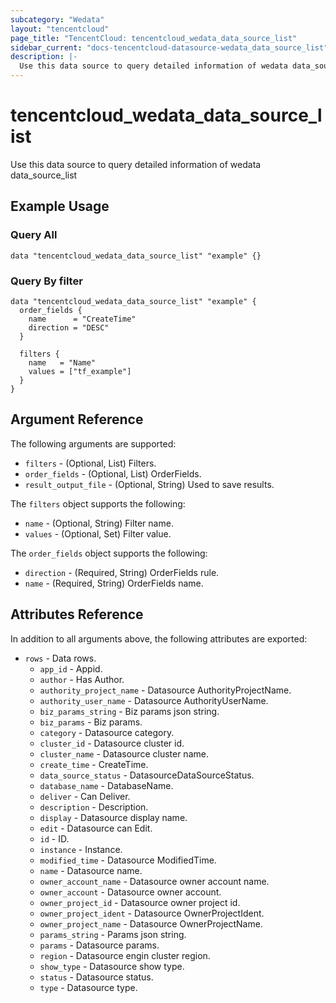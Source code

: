 ```yaml
---
subcategory: "Wedata"
layout: "tencentcloud"
page_title: "TencentCloud: tencentcloud_wedata_data_source_list"
sidebar_current: "docs-tencentcloud-datasource-wedata_data_source_list"
description: |-
  Use this data source to query detailed information of wedata data_source_list
---
```


# tencentcloud_wedata_data_source_list

Use this data source to query detailed information of wedata data_source_list

## Example Usage

### Query All

```hcl
data "tencentcloud_wedata_data_source_list" "example" {}
```

### Query By filter

```hcl
data "tencentcloud_wedata_data_source_list" "example" {
  order_fields {
    name      = "CreateTime"
    direction = "DESC"
  }

  filters {
    name   = "Name"
    values = ["tf_example"]
  }
}
```

## Argument Reference

The following arguments are supported:

* `filters` - (Optional, List) Filters.
* `order_fields` - (Optional, List) OrderFields.
* `result_output_file` - (Optional, String) Used to save results.

The `filters` object supports the following:

* `name` - (Optional, String) Filter name.
* `values` - (Optional, Set) Filter value.

The `order_fields` object supports the following:

* `direction` - (Required, String) OrderFields rule.
* `name` - (Required, String) OrderFields name.

## Attributes Reference

In addition to all arguments above, the following attributes are exported:

* `rows` - Data rows.
  * `app_id` - Appid.
  * `author` - Has Author.
  * `authority_project_name` - Datasource AuthorityProjectName.
  * `authority_user_name` - Datasource AuthorityUserName.
  * `biz_params_string` - Biz params json string.
  * `biz_params` - Biz params.
  * `category` - Datasource category.
  * `cluster_id` - Datasource cluster id.
  * `cluster_name` - Datasource cluster name.
  * `create_time` - CreateTime.
  * `data_source_status` - DatasourceDataSourceStatus.
  * `database_name` - DatabaseName.
  * `deliver` - Can Deliver.
  * `description` - Description.
  * `display` - Datasource display name.
  * `edit` - Datasource can Edit.
  * `id` - ID.
  * `instance` - Instance.
  * `modified_time` - Datasource ModifiedTime.
  * `name` - Datasource name.
  * `owner_account_name` - Datasource owner account name.
  * `owner_account` - Datasource owner account.
  * `owner_project_id` - Datasource owner project id.
  * `owner_project_ident` - Datasource OwnerProjectIdent.
  * `owner_project_name` - Datasource OwnerProjectName.
  * `params_string` - Params json string.
  * `params` - Datasource params.
  * `region` - Datasource engin cluster region.
  * `show_type` - Datasource show type.
  * `status` - Datasource status.
  * `type` - Datasource type.


